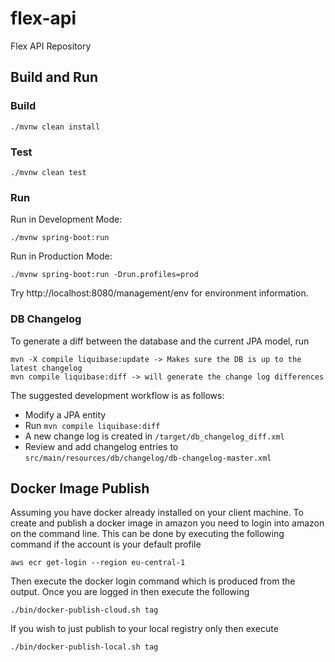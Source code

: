 # flex-api
Flex API Repository


## Build and Run

### Build

    ./mvnw clean install

### Test

    ./mvnw clean test
    
### Run
   
Run in Development Mode:
   
    ./mvnw spring-boot:run
       
Run in Production Mode:
       
    ./mvnw spring-boot:run -Drun.profiles=prod
       
Try http://localhost:8080/management/env for environment information.


### DB Changelog

To generate a diff between the database and the current JPA model, run

    mvn -X compile liquibase:update -> Makes sure the DB is up to the latest changelog
    mvn compile liquibase:diff -> will generate the change log differences
    
The suggested development workflow is as follows:

- Modify a JPA entity
- Run `mvn compile liquibase:diff`
- A new change log is created in `/target/db_changelog_diff.xml`
- Review and add changelog entries to `src/main/resources/db/changelog/db-changelog-master.xml`

## Docker Image Publish

Assuming you have docker already installed on your client machine. 
To create and publish a docker image in amazon you need to login into amazon on the command line. This can be done by
executing the following command if the account is your default profile
    
    aws ecr get-login --region eu-central-1
    
Then execute the docker login command which is produced from the output. Once you are logged in then execute the following

    ./bin/docker-publish-cloud.sh tag

If you wish to just publish to your local registry only then execute 

    ./bin/docker-publish-local.sh tag
